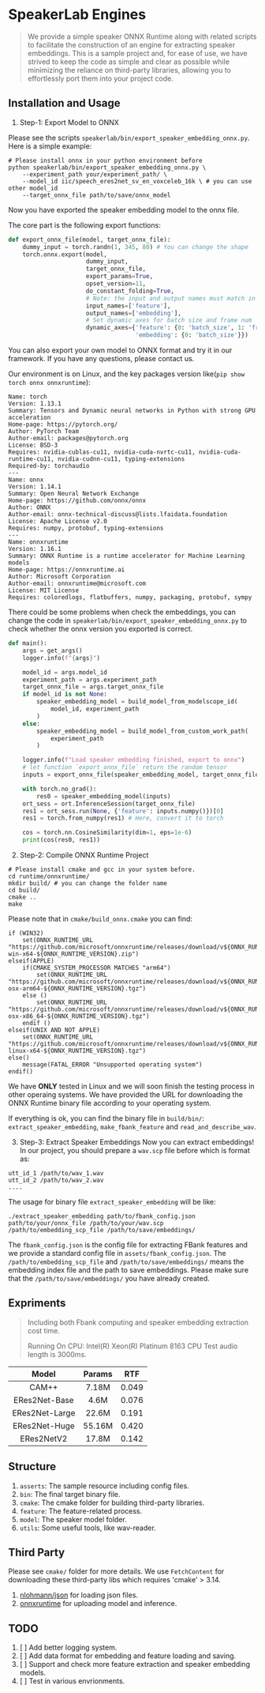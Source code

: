 # SpeakerLab Engines
> We provide a simple speaker ONNX Runtime along with related scripts to facilitate the construction of an engine for extracting speaker embeddings. This is a sample project and, for ease of use, we have strived to keep the code as simple and clear as possible while minimizing the reliance on third-party libraries, allowing you to effortlessly port them into your project code.


## Installation and Usage

1. Step-1: Export Model to ONNX 

Please see the scripts `speakerlab/bin/export_speaker_embedding_onnx.py`. Here is a simple example:
```shell
# Please install onnx in your python environment before
python speakerlab/bin/export_speaker_embedding_onnx.py \
    --experiment_path your/experiment_path/ \
    --model_id iic/speech_eres2net_sv_en_voxceleb_16k \ # you can use other model_id
    --target_onnx_file path/to/save/onnx_model
```
Now you have exported the speaker embedding model to the onnx file.

The core part is the following export functions:
```python
def export_onnx_file(model, target_onnx_file):
    dummy_input = torch.randn(1, 345, 80) # You can change the shape
    torch.onnx.export(model,
                      dummy_input,
                      target_onnx_file,
                      export_params=True,
                      opset_version=11,
                      do_constant_folding=True,
                      # Note: the input and output names must match in the ONNX Runtime
                      input_names=['feature'],
                      output_names=['embedding'],
                      # Set dynamic axes for batch size and frame num
                      dynamic_axes={'feature': {0: 'batch_size', 1: 'frame_num'},
                                    'embedding': {0: 'batch_size'}})
```
You can also export your own model to ONNX format and try it in our framework. If you have any questions, please contact us.

Our environment is on Linux, and the key packages version like(`pip show torch onnx onnxruntime`):
```text
Name: torch
Version: 1.13.1
Summary: Tensors and Dynamic neural networks in Python with strong GPU acceleration
Home-page: https://pytorch.org/
Author: PyTorch Team
Author-email: packages@pytorch.org
License: BSD-3
Requires: nvidia-cublas-cu11, nvidia-cuda-nvrtc-cu11, nvidia-cuda-runtime-cu11, nvidia-cudnn-cu11, typing-extensions
Required-by: torchaudio
---
Name: onnx
Version: 1.14.1
Summary: Open Neural Network Exchange
Home-page: https://github.com/onnx/onnx
Author: ONNX
Author-email: onnx-technical-discuss@lists.lfaidata.foundation
License: Apache License v2.0
Requires: numpy, protobuf, typing-extensions
---
Name: onnxruntime
Version: 1.16.1
Summary: ONNX Runtime is a runtime accelerator for Machine Learning models
Home-page: https://onnxruntime.ai
Author: Microsoft Corporation
Author-email: onnxruntime@microsoft.com
License: MIT License
Requires: coloredlogs, flatbuffers, numpy, packaging, protobuf, sympy
```

There could be some problems when check the embeddings, you can change the code in `speakerlab/bin/export_speaker_embedding_onnx.py` to check whether the onnx version you exported is correct.
```python
def main():
    args = get_args()
    logger.info(f"{args}")

    model_id = args.model_id
    experiment_path = args.experiment_path
    target_onnx_file = args.target_onnx_file
    if model_id is not None:
        speaker_embedding_model = build_model_from_modelscope_id(
            model_id, experiment_path
        )
    else:
        speaker_embedding_model = build_model_from_custom_work_path(
            experiment_path
        )

    logger.info(f"Load speaker embedding finished, export to onnx")
    # let function `export_onnx_file` return the random tensor
    inputs = export_onnx_file(speaker_embedding_model, target_onnx_file)

    with torch.no_grad():
        res0 = speaker_embedding_model(inputs)
    ort_sess = ort.InferenceSession(target_onnx_file)
    res1 = ort_sess.run(None, {'feature': inputs.numpy()})[0]
    res1 = torch.from_numpy(res1) # Here, convert it to torch

    cos = torch.nn.CosineSimilarity(dim=1, eps=1e-6)
    print(cos(res0, res1))
```


2. Step-2: Compile ONNX Runtime Project
```shell
# Please install cmake and gcc in your system before.
cd runtime/onnxruntime/
mkdir build/ # you can change the folder name
cd build/
cmake ..
make
```
Please note that in `cmake/build_onnx.cmake` you can find:
```shell
if (WIN32)
    set(ONNX_RUNTIME_URL "https://github.com/microsoft/onnxruntime/releases/download/v${ONNX_RUNTIME_VERSION}/onnxruntime-win-x64-${ONNX_RUNTIME_VERSION}.zip")
elseif(APPLE)
    if(CMAKE_SYSTEM_PROCESSOR MATCHES "arm64")
        set(ONNX_RUNTIME_URL "https://github.com/microsoft/onnxruntime/releases/download/v${ONNX_RUNTIME_VERSION}/onnxruntime-osx-arm64-${ONNX_RUNTIME_VERSION}.tgz")
    else ()
        set(ONNX_RUNTIME_URL "https://github.com/microsoft/onnxruntime/releases/download/v${ONNX_RUNTIME_VERSION}/onnxruntime-osx-x86_64-${ONNX_RUNTIME_VERSION}.tgz")
    endif ()
elseif(UNIX AND NOT APPLE)
    set(ONNX_RUNTIME_URL "https://github.com/microsoft/onnxruntime/releases/download/v${ONNX_RUNTIME_VERSION}/onnxruntime-linux-x64-${ONNX_RUNTIME_VERSION}.tgz")
else()
    message(FATAL_ERROR "Unsupported operating system")
endif()
```

We have **ONLY** tested in Linux and we will soon finish the testing process in other operaing systems. We have provided the URL for downloading the ONNX Runtime binary file according to your operating system.

If everything is ok, you can find the binary file in `build/bin/`: `extract_speaker_embedding`, `make_fbank_feature` and `read_and_describe_wav`.

3. Step-3: Extract Speaker Embeddings
Now you can extract embeddings! In our project, you should prepare a `wav.scp` file before which is format as:
```text
utt_id_1 /path/to/wav_1.wav
utt_id_2 /path/to/wav_2.wav
....
```
The usage for binary file `extract_speaker_embedding` will be like:
```shell
./extract_speaker_embedding path/to/fbank_config.json path/to/your/onnx_file /path/to/your/wav.scp /path/to/embedding_scp_file /path/to/save/embeddings/
```
The `fbank_config.json` is the config file for extracting FBank features and we provide a standard config file in `assets/fbank_config.json`.
The `/path/to/embedding_scp_file` and `/path/to/save/embeddings/` means the embedding index file and the path to save embeddings. Please make sure that the `/path/to/save/embeddings/` you have already created.


## Expriments
> Including both Fbank computing and speaker embedding extraction cost time.
> 
> Running On CPU: Intel(R) Xeon(R) Platinum 8163 CPU
> Test audio length is 3000ms.

|Model|Params|RTF|
|:-:|:-:|:-:|
|CAM++|7.18M|0.049|
|ERes2Net-Base|4.6M|0.076|
|ERes2Net-Large|22.6M|0.191|
|ERes2Net-Huge|55.16M|0.420|
|ERes2NetV2|17.8M|0.142|


## Structure
1. `asserts`: The sample resource including config files.
2. `bin`: The final target binary file.
3. `cmake`: The cmake folder for building third-party libraries.
4. `feature`: The feature-related process.
5. `model`: The speaker model folder.
6. `utils`: Some useful tools, like wav-reader.


## Third Party
Please see `cmake/` folder for more details. We use `FetchContent` for downloading these third-party libs which requires 
'cmake' > 3.14.
1. [nlohmann/json](https://json.nlohmann.me/) for loading json files.
2. [onnxruntime](https://github.com/microsoft/onnxruntime) for uploading model and inference.

## TODO
1. [ ] Add better logging system.
2. [ ] Add data format for embedding and feature loading and saving.
3. [ ] Support and check more feature extraction and speaker embedding models.
4. [ ] Test in various envrionments.

